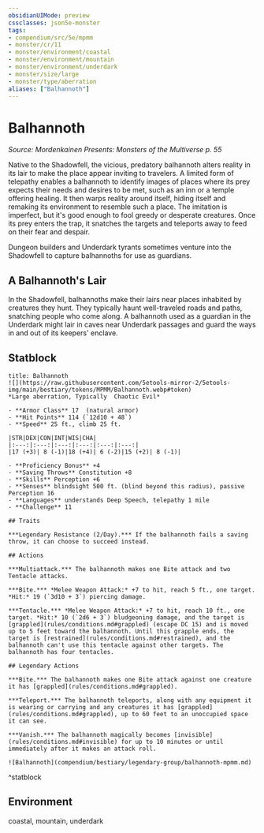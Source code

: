 ```yaml
---
obsidianUIMode: preview
cssclasses: json5e-monster
tags:
- compendium/src/5e/mpmm
- monster/cr/11
- monster/environment/coastal
- monster/environment/mountain
- monster/environment/underdark
- monster/size/large
- monster/type/aberration
aliases: ["Balhannoth"]
---
```

# Balhannoth
*Source: Mordenkainen Presents: Monsters of the Multiverse p. 55*  

Native to the Shadowfell, the vicious, predatory balhannoth alters reality in its lair to make the place appear inviting to travelers. A limited form of telepathy enables a balhannoth to identify images of places where its prey expects their needs and desires to be met, such as an inn or a temple offering healing. It then warps reality around itself, hiding itself and remaking its environment to resemble such a place. The imitation is imperfect, but it's good enough to fool greedy or desperate creatures. Once its prey enters the trap, it snatches the targets and teleports away to feed on their fear and despair.

Dungeon builders and Underdark tyrants sometimes venture into the Shadowfell to capture balhannoths for use as guardians.

## A Balhannoth's Lair

In the Shadowfell, balhannoths make their lairs near places inhabited by creatures they hunt. They typically haunt well-traveled roads and paths, snatching people who come along. A balhannoth used as a guardian in the Underdark might lair in caves near Underdark passages and guard the ways in and out of its keepers' enclave.

## Statblock

```ad-statblock
title: Balhannoth
![](https://raw.githubusercontent.com/5etools-mirror-2/5etools-img/main/bestiary/tokens/MPMM/Balhannoth.webp#token)
*Large aberration, Typically  Chaotic Evil*

- **Armor Class** 17  (natural armor)
- **Hit Points** 114 (`12d10 + 48`)
- **Speed** 25 ft., climb 25 ft.

|STR|DEX|CON|INT|WIS|CHA|
|:---:|:---:|:---:|:---:|:---:|:---:|
|17 (+3)| 8 (-1)|18 (+4)| 6 (-2)|15 (+2)| 8 (-1)|

- **Proficiency Bonus** +4
- **Saving Throws** Constitution +8
- **Skills** Perception +6
- **Senses** blindsight 500 ft. (blind beyond this radius), passive Perception 16
- **Languages** understands Deep Speech, telepathy 1 mile
- **Challenge** 11

## Traits

***Legendary Resistance (2/Day).*** If the balhannoth fails a saving throw, it can choose to succeed instead.

## Actions

***Multiattack.*** The balhannoth makes one Bite attack and two Tentacle attacks.

***Bite.*** *Melee Weapon Attack:* +7 to hit, reach 5 ft., one target. *Hit:* 19 (`3d10 + 3`) piercing damage.

***Tentacle.*** *Melee Weapon Attack:* +7 to hit, reach 10 ft., one target. *Hit:* 10 (`2d6 + 3`) bludgeoning damage, and the target is [grappled](rules/conditions.md#grappled) (escape DC 15) and is moved up to 5 feet toward the balhannoth. Until this grapple ends, the target is [restrained](rules/conditions.md#restrained), and the balhannoth can't use this tentacle against other targets. The balhannoth has four tentacles.

## Legendary Actions

***Bite.*** The balhannoth makes one Bite attack against one creature it has [grappled](rules/conditions.md#grappled).

***Teleport.*** The balhannoth teleports, along with any equipment it is wearing or carrying and any creatures it has [grappled](rules/conditions.md#grappled), up to 60 feet to an unoccupied space it can see.

***Vanish.*** The balhannoth magically becomes [invisible](rules/conditions.md#invisible) for up to 10 minutes or until immediately after it makes an attack roll.

![Balhannoth](compendium/bestiary/legendary-group/balhannoth-mpmm.md)
```
^statblock

## Environment

coastal, mountain, underdark